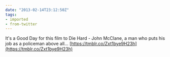 ```yaml
---
date: "2013-02-14T23:12:50Z"
tags:
- imported
- from-twitter
---
```

It's a Good Day for this film to Die Hard - John McClane, a man who puts his job as a policeman above all... [https://tmblr.co/Zxt1bye9H23h](https://tmblr.co/Zxt1bye9H23h)
